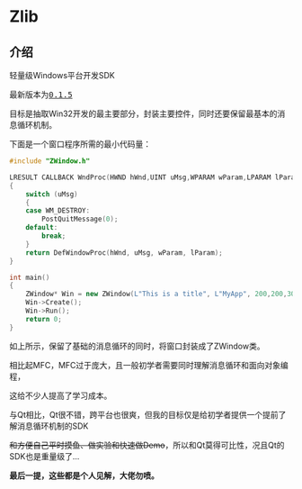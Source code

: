 # Zlib

## 介绍

轻量级Windows平台开发SDK

最新版本为<kbd>[0.1.5](https://github.com/SHIINASAMA/Zlib/releases)</kbd>

目标是抽取Win32开发的最主要部分，封装主要控件，同时还要保留最基本的消息循环机制。

下面是一个窗口程序所需的最小代码量：

```c++
#include "ZWindow.h"

LRESULT CALLBACK WndProc(HWND hWnd,UINT uMsg,WPARAM wParam,LPARAM lParam)
{
	switch (uMsg)
	{
	case WM_DESTROY:
		PostQuitMessage(0);
	default:
		break;
	}
	return DefWindowProc(hWnd, uMsg, wParam, lParam);
}

int main()
{
	ZWindow* Win = new ZWindow(L"This is a title", L"MyApp", 200,200,300,200,WndProc);
	Win->Create();
	Win->Run();
	return 0;
}
```

如上所示，保留了基础的消息循环的同时，将窗口封装成了ZWindow类。

相比起MFC，MFC过于庞大，且一般初学者需要同时理解消息循环和面向对象编程，

这给不少人提高了学习成本。

与Qt相比，Qt很不错，跨平台也很爽，但我的目标仅是给初学者提供一个提前了解消息循环机制的SDK

~~和方便自己平时摸鱼、做实验和快速做Demo~~，所以和Qt莫得可比性，况且Qt的SDK也是重量级了...

**最后一提，这些都是个人见解，大佬勿喷。**